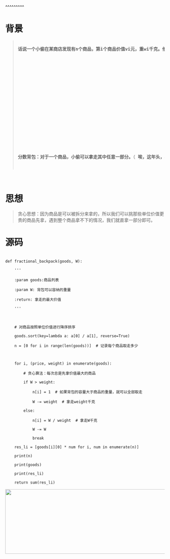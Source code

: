 
<BlogInfo title="贪心算法之分数背包" author="白日梦想猿" pv=0 read_times=0 pre_cost_time=46 category="leetcode100题" tag_list="['贪心算法']" create_time="2022.06.29 18:34:21.287374" update_time="2022.06.29 18:37:41" />

^^^^^^^^^
<h1>背景</h1>

<blockquote>
<pre>
<strong>话说一个小偷在某商店发现有n个商品，第i个商品价值vi元，重wi千克。他希望拿走的价值尽量高，但他的背包最多只能容纳W千克的东西。他应该拿走哪些商品？

分数背包：对于一个商品，小偷可以拿走其中任意一部分。</strong>（<strong>&nbsp;唉，这年头，小偷也不好当了！</strong><img alt="" src="https://img-blog.csdnimg.cn/5b5b0e60e77a4765a89d903cd4b0e7c4.png" style="height:20px; width:20px" />）<img alt="" src="https://img-blog.csdnimg.cn/4edd264603984a5897db138c6e1d43c2.jpeg" style="height:289px; width:300px" /></pre>

<p>&nbsp;</p>
</blockquote>

<p>&nbsp;</p>

<h1>思想</h1>

<blockquote>
<p>贪心思想：因为商品是可以被拆分来拿的，所以我们可以挑那些单位价值更贵的商品先拿，遇到整个商品拿不下的情况，我们就直拿一部分即可。</p>
</blockquote>

<h1>源码</h1>

<pre>
<code>def fractional_backpack(goods, W):
    &#39;&#39;&#39;
    :param goods:商品列表
    :param W: 背包可以容纳的重量
    :return: 拿走的最大价值
    &#39;&#39;&#39;

    # 对商品按照单位价值进行降序排序
    goods.sort(key=lambda a: a[0] / a[1], reverse=True)
    n = [0 for i in range(len(goods))]  # 记录每个商品取走多少

    for i, (price, weight) in enumerate(goods):
        # 贪心算法：每次总是先拿价值最大的商品
        if W &gt; weight:
            n[i] = 1  # 如果背包的容量大于商品的重量，就可以全部取走
            W -= weight  # 拿走weight千克
        else:
            n[i] = W / weight  # 拿走W千克
            W -= W
            break
    res_li = [goods[i][0] * num for i, num in enumerate(n)]
    print(n)
    print(goods)
    print(res_li)
    return sum(res_li)</code></pre>

<p><img src="../media/image/2022/06/29/image-20220629183352-2.png" style="height:204px; width:900px" /></p>

<p>&nbsp;</p>

<p>&nbsp;</p>

<p>&nbsp;</p>


